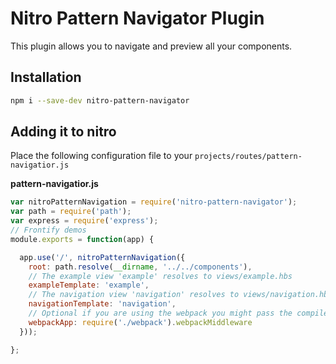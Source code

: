 # Nitro Pattern Navigator Plugin

This plugin allows you to navigate and preview all your components.

## Installation

```bash
npm i --save-dev nitro-pattern-navigator
```

## Adding it to nitro

Place the following configuration file to your `projects/routes/pattern-navigatior.js`

**pattern-navigatior.js**
```js
var nitroPatternNavigation = require('nitro-pattern-navigator');
var path = require('path');
var express = require('express');
// Frontify demos
module.exports = function(app) {

  app.use('/', nitroPatternNavigation({
  	root: path.resolve(__dirname, '../../components'),
    // The example view 'example' resolves to views/example.hbs
  	exampleTemplate: 'example',
    // The navigation view 'navigation' resolves to views/navigation.hbs
  	navigationTemplate: 'navigation',
    // Optional if you are using the webpack you might pass the compiler instance:
  	webpackApp: require('./webpack').webpackMiddleware
  }));

};
```